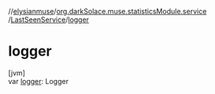 //[elysianmuse](../../../index.md)/[org.darkSolace.muse.statisticsModule.service](../index.md)
/[LastSeenService](index.md)/[logger](logger.md)

# logger

[jvm]\
var [logger](logger.md): Logger
